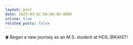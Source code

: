 ```yaml
---
layout: post
date: 2023-03-02 00:00:00-0000
inline: true
related_posts: false
---
```


🍀 Began a new journey as an M.S. student at HCIL @KAIST!
